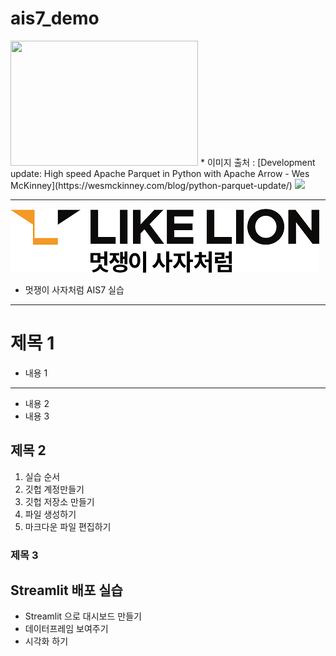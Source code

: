 # ais7_demo


<img src="https://wesmckinney.com/images/parquet_benchmarks.png" width="300" height="200">
* 이미지 출처 : [Development update: High speed Apache Parquet in Python with Apache Arrow - Wes McKinney](https://wesmckinney.com/blog/python-parquet-update/)

<img src="https://i.imgur.com/HdZ6jsO.png">


---------

<img src="likelion.png">

* 멋쟁이 사자처럼 AIS7 실습
---------

# 제목 1
* 내용 1
---------
* 내용 2
* 내용 3

## 제목 2
1. 실습 순서
2. 깃헙 계정만들기
3. 깃헙 저장소 만들기
4. 파일 생성하기
5. 마크다운 파일 편집하기

### 제목 3


## Streamlit 배포 실습
* Streamlit 으로 대시보드 만들기
* 데이터프레임 보여주기
* 시각화 하기
